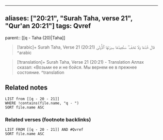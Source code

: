 
---
aliases: ["20:21", "Surah Taha, verse 21", "Qur'an 20:21"]
tags: Qvref
---

parent:: [[q - Taha (20)|Taha]]

> [!arabic]+ Surah Taha, Verse 21 (20:21)
> <span class="quran-arabic">قَالَ خُذْهَا وَلَا تَخَفْ ۖ سَنُعِيدُهَا سِيرَتَهَا ٱلْأُولَىٰ</span>
^arabic

> [!translation]+ Surah Taha, Verse 21 (20:21) - Translation
> Аллах сказал: «Возьми ее и не бойся. Мы вернем ее в прежнее состояние.
^translation



## Related notes
```dataview
LIST from [[q - 20 - 21]]
WHERE !contains(file.name, "q - ")
SORT file.name ASC
```

### Related verses (footnote backlinks)
```dataview
LIST FROM [[q - 20 - 21]] AND #Qvref
SORT file.name ASC
```

